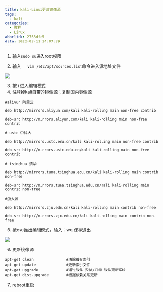 ```yaml
---
title: kali-Linux更改镜像源
tags:
  - kali
categories:
  - 教程
  - Linux
abbrlink: 2753dfc5
date: 2022-03-11 14:07:39
---
```


1. 输入``` sudo su ```进入root权限

2. 输入```   vim /etc/apt/sources.list```命令进入源地址文件

![](https://s3.bmp.ovh/imgs/2022/03/57087644aef84736.png)

3. 按 i 进入编辑模式
4. 注释掉kali自带的镜像源；复制国内镜像源

```
#aliyun 阿里云

deb http://mirrors.aliyun.com/kali kali-rolling main non-free contrib

deb-src http://mirrors.aliyun.com/kali kali-rolling main non-free contrib

# ustc 中科大

deb http://mirrors.ustc.edu.cn/kali kali-rolling main non-free contrib

deb-src http://mirrors.ustc.edu.cn/kali kali-rolling main non-free contrib

# tsinghua 清华

deb http://mirrors.tuna.tsinghua.edu.cn/kali kali-rolling main contrib non-free

deb-src http://mirrors.tuna.tsinghua.edu.cn/kali kali-rolling main contrib non-free

#浙大源

deb http://mirrors.zju.edu.cn/kali kali-rolling main contrib non-free

deb-src http://mirrors.zju.edu.cn/kali kali-rolling main contrib non-free
```

5. 按esc推出编辑模式，输入：wq 保存退出

![](https://s3.bmp.ovh/imgs/2022/03/3e7dbe62546c39a1.png)



6. 更新镜像源

```
apt-get clean       		#清除缓存索引
apt-get update				#更新索引文件
apt-get upgrade				#通过软件 安装/升级 软件更新系统
apt-get dist-upgrade		#根据依赖关系更新
```



7. reboot重启
